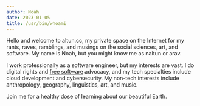 ```yaml
---
author: Noah
date: 2023-01-05
title: /usr/bin/whoami
---
```


Hello and welcome to altun.cc, my private space on the Internet for my rants,
raves, ramblings, and musings on the social sciences, art, and software. My name
is Noah, but you might know me as naltun or arav.

I work professionally as a software engineer, but my interests are vast. I do
digital rights and
<a href="https://en.wikipedia.org/wiki/Free_software_movement" target="_blank">free
software</a> advocacy, and my tech specialties include cloud development and
cybersecurity. My non-tech interests include anthropology, geography,
linguistics, art, and music.

Join me for a healthy dose of learning about our beautiful Earth.
